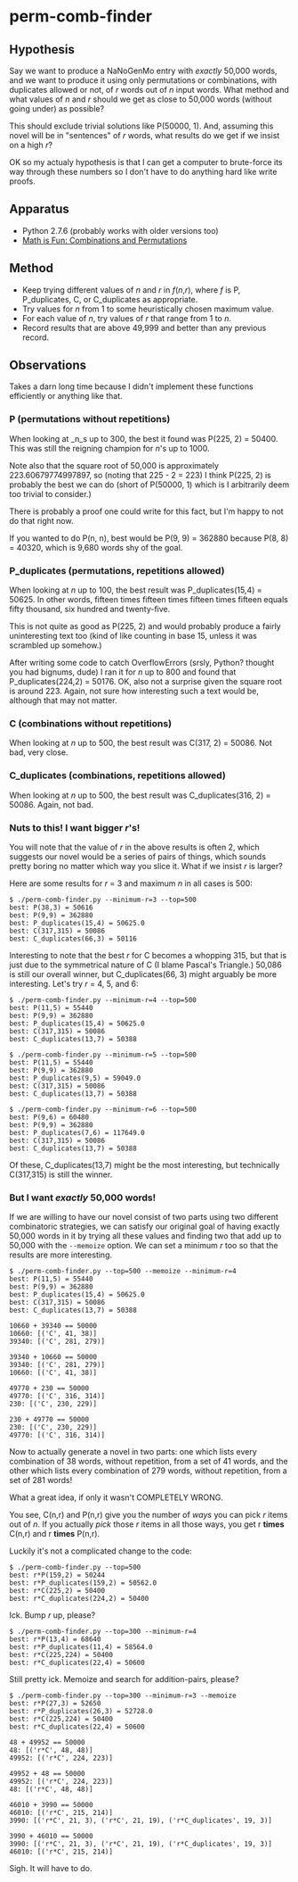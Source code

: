 perm-comb-finder
================

Hypothesis
----------

Say we want to produce a NaNoGenMo entry with _exactly_ 50,000 words,
and we want to produce it using only permutations or combinations,
with duplicates allowed or not, of _r_ words out of _n_ input words.  What
method and what values of _n_ and _r_ should we get as close to 50,000 words
(without going under) as possible?

This should exclude trivial solutions like P(50000, 1).  And, assuming this
novel will be in "sentences" of _r_ words, what results do we get if we
insist on a high _r_?

OK so my actualy hypothesis is that I can get a computer to brute-force its
way through these numbers so I don't have to do anything hard like write
proofs.

Apparatus
---------

*   Python 2.7.6 (probably works with older versions too)
*   [Math is Fun: Combinations and Permutations](http://www.mathsisfun.com/combinatorics/combinations-permutations.html)

Method
------

*   Keep trying different values of _n_ and _r_ in _f_(_n_,_r_), where
    _f_ is P, P_duplicates, C, or C_duplicates as appropriate.
*   Try values for _n_ from 1 to some heuristically chosen maximum value.
*   For each value of _n_, try values of _r_ that range from 1 to _n_.
*   Record results that are above 49,999 and better than any previous record.

Observations
------------

Takes a darn long time because I didn't implement these functions efficiently
or anything like that.

### P (permutations without repetitions) ###

When looking at _n_s up to 300, the best it found was P(225, 2) = 50400.
This was still the reigning champion for _n_'s up to 1000.

Note also that the square root of 50,000 is approximately 223.60679774997897,
so (noting that 225 - 2 = 223) I think P(225, 2) is probably the best we can do
(short of P(50000, 1) which is I arbitrarily deem too trivial to consider.)

There is probably a proof one could write for this fact, but I'm happy to not
do that right now.

If you wanted to do P(n, n), best would be P(9, 9) = 362880 because
P(8, 8) = 40320, which is 9,680 words shy of the goal.

### P_duplicates (permutations, repetitions allowed) ###

When looking at _n_ up to 100, the best result was P_duplicates(15,4) = 50625.
In other words, fifteen times fifteen times fifteen times fifteen equals
fifty thousand, six hundred and twenty-five.

This is not quite as good as P(225, 2) and would probably produce a fairly
uninteresting text too (kind of like counting in base 15, unless it was
scrambled up somehow.)

After writing some code to catch OverflowErrors (srsly, Python? thought you had
bignums, dude) I ran it for _n_ up to 800 and found that P_duplicates(224,2) =
50176.  OK, also not a surprise given the square root is around 223.  Again,
not sure how interesting such a text would be, although that may not matter.

### C (combinations without repetitions) ###

When looking at _n_ up to 500, the best result was C(317, 2) = 50086.
Not bad, very close.

### C_duplicates (combinations, repetitions allowed) ###

When looking at _n_ up to 500, the best result was C_duplicates(316, 2) = 50086.
Again, not bad.

### Nuts to this!  I want bigger _r_'s! ###

You will note that the value of _r_ in the above results is often 2, which
suggests our novel would be a series of pairs of things, which sounds pretty
boring no matter which way you slice it.  What if we insist _r_ is larger?

Here are some results for _r_ = 3 and maximum _n_ in all cases is 500:

    $ ./perm-comb-finder.py --minimum-r=3 --top=500
    best: P(38,3) = 50616                                                   
    best: P(9,9) = 362880                                                   
    best: P_duplicates(15,4) = 50625.0                                      
    best: C(317,315) = 50086                                                
    best: C_duplicates(66,3) = 50116                                        

Interesting to note that the best _r_ for C becomes a whopping 315, but that
is just due to the symmetrical nature of C (I blame Pascal's Triangle.)
50,086 is still our overall winner, but C_duplicates(66, 3) might arguably be
more interesting.  Let's try _r_ = 4, 5, and 6:

    $ ./perm-comb-finder.py --minimum-r=4 --top=500
    best: P(11,5) = 55440                                                   
    best: P(9,9) = 362880                                                   
    best: P_duplicates(15,4) = 50625.0                                      
    best: C(317,315) = 50086                                                
    best: C_duplicates(13,7) = 50388                                        

    $ ./perm-comb-finder.py --minimum-r=5 --top=500
    best: P(11,5) = 55440                                                   
    best: P(9,9) = 362880                                                   
    best: P_duplicates(9,5) = 59049.0                             
    best: C(317,315) = 50086                                                
    best: C_duplicates(13,7) = 50388                                        

    $ ./perm-comb-finder.py --minimum-r=6 --top=500
    best: P(9,6) = 60480                                                    
    best: P(9,9) = 362880                                                   
    best: P_duplicates(7,6) = 117649.0                                      
    best: C(317,315) = 50086                                                
    best: C_duplicates(13,7) = 50388                                        

Of these, C_duplicates(13,7) might be the most interesting, but technically
C(317,315) is still the winner.

### But I want _exactly_ 50,000 words! ###

If we are willing to have our novel consist of two parts using two different
combinatoric strategies, we can satisfy our original goal of having exactly
50,000 words in it by trying all these values and finding two that add up
to 50,000 with the `--memoize` option.  We can set a minimum _r_ too so that
the results are more interesting.

    $ ./perm-comb-finder.py --top=500 --memoize --minimum-r=4
    best: P(11,5) = 55440                                                   
    best: P(9,9) = 362880                                                   
    best: P_duplicates(15,4) = 50625.0                                      
    best: C(317,315) = 50086                                                
    best: C_duplicates(13,7) = 50388                                        
    
    10660 + 39340 == 50000
    10660: [('C', 41, 38)]
    39340: [('C', 281, 279)]
    
    39340 + 10660 == 50000
    39340: [('C', 281, 279)]
    10660: [('C', 41, 38)]
    
    49770 + 230 == 50000
    49770: [('C', 316, 314)]
    230: [('C', 230, 229)]
    
    230 + 49770 == 50000
    230: [('C', 230, 229)]
    49770: [('C', 316, 314)]

Now to actually generate a novel in two parts: one which lists every
combination of 38 words, without repetition, from a set of 41 words,
and the other which lists every combination of 279 words, without
repetition, from a set of 281 words!

What a great idea, if only it wasn't COMPLETELY WRONG.

You see, C(n,r) and P(n,r) give you the number of *ways* you can pick _r_
items out of _n_.  If you actually *pick* those _r_ items in all those
ways, you get r **times** C(n,r) and r **times** P(n,r).

Luckily it's not a complicated change to the code:

    $ ./perm-comb-finder.py --top=500
    best: r*P(159,2) = 50244                                                
    best: r*P_duplicates(159,2) = 50562.0                                   
    best: r*C(225,2) = 50400                                                
    best: r*C_duplicates(224,2) = 50400                                     

Ick.  Bump _r_ up, please?

    $ ./perm-comb-finder.py --top=300 --minimum-r=4
    best: r*P(13,4) = 68640                                                 
    best: r*P_duplicates(11,4) = 58564.0                         
    best: r*C(225,224) = 50400                                              
    best: r*C_duplicates(22,4) = 50600                                      

Still pretty ick.  Memoize and search for addition-pairs, please?

    $ ./perm-comb-finder.py --top=300 --minimum-r=3 --memoize
    best: r*P(27,3) = 52650                                                 
    best: r*P_duplicates(26,3) = 52728.0                         
    best: r*C(225,224) = 50400                                              
    best: r*C_duplicates(22,4) = 50600                                      
    
    48 + 49952 == 50000
    48: [('r*C', 48, 48)]
    49952: [('r*C', 224, 223)]
    
    49952 + 48 == 50000
    49952: [('r*C', 224, 223)]
    48: [('r*C', 48, 48)]
    
    46010 + 3990 == 50000
    46010: [('r*C', 215, 214)]
    3990: [('r*C', 21, 3), ('r*C', 21, 19), ('r*C_duplicates', 19, 3)]
    
    3990 + 46010 == 50000
    3990: [('r*C', 21, 3), ('r*C', 21, 19), ('r*C_duplicates', 19, 3)]
    46010: [('r*C', 215, 214)]

Sigh.  It will have to do.
